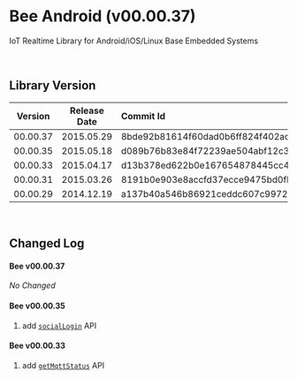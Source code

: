 # Bee Android (v00.00.37)

IoT Realtime Library for Android/iOS/Linux Base Embedded Systems

<br>

## Library Version

| Version | Release Date | Commit Id |
| :---: | :---: | :--- |
| 00.00.37 | 2015.05.29 | 8bde92b81614f60dad0b6ff824f402ac9badc55c |
| 00.00.35 | 2015.05.18 | d089b76b83e84f72239ae504abf12c3b6d7c7295 |
| 00.00.33 | 2015.04.17 | d13b378ed622b0e167654878445cc405d8f09648 |
| 00.00.31 | 2015.03.26 | 8191b0e903e8accfd37ecce9475bd0fbdbba41e8 |
| 00.00.29 | 2014.12.19 | a137b40a546b86921ceddc607c9972db3ac3ba1b |

<br>

## Changed Log

#### Bee v00.00.37

*No Changed*

#### Bee v00.00.35

1. add [`socialLogin`](03_Login_Logout/3.2_socialLogin.md) API

#### Bee v00.00.33

1. add [`getMqttStatus`](02_Information/2.4_getMqttStatus.md) API

